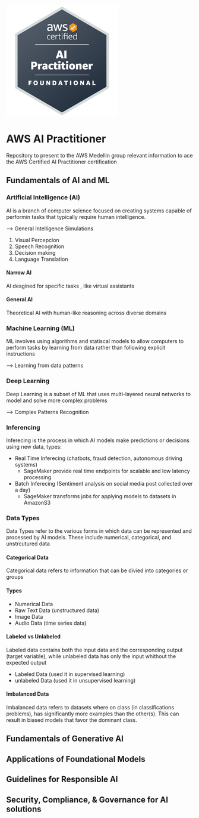 <img src="icons/AWS-AI.png" />

# AWS AI Practitioner
Repository to present to the AWS Medellin group relevant information to ace the AWS Certified AI Practitioner certification

## Fundamentals of AI and ML

### Artificial Intelligence (AI)

AI is a branch of computer science focused on creating systems capable of performin tasks that typically require human intelligence.

--> General Intelligence Simulations

1. Visual Percepcion
2. Speech Recognition
3. Decision making
4. Language Translation

#### Narrow AI

AI desgined for specific tasks , like virtual assistants 

#### General AI

Theoretical AI with human-like reasoning across diverse domains


### Machine Learning (ML)

ML involves using algorithms and statiscal models to allow computers to perform tasks by learning from data rather than following explicit instructions

--> Learning from data patterns

### Deep Learning

Deep Learning is a subset of ML that uses multi-layered neural networks to model and solve more complex problems

--> Complex Patterns Recognition

### Inferencing 

Inferecing is the process in which AI models make predictions or decisions using new data, types:

* Real Time Inferecing (chatbots, fraud detection, autonomous driving systems)
  * SageMaker provide real time endpoints for scalable and low latency processing
* Batch Inferecing (Sentiment analysis on social media post collected over a day)
  * SageMaker transforms jobs for applying models to datasets in AmazonS3

### Data Types

Data Types refer to the various forms in which data can be represented and processed by AI models. These include numerical, categorical, and unstrcutured data

#### Categorical Data

Categorical data refers to information that can be divied into categories or groups

#### Types

* Numerical Data
* Raw Text Data (unstructured data)
* Image Data
* Audio Data (time series data)

#### Labeled vs Unlabeled

Labeled data contains both the input data and the corresponding output (target variable), while unlabeled data has only the input whithout the expected output

* Labeled Data (used it in supervised learning)
* unlabeled Data (used it in unsupervised learning)

#### Imbalanced Data 

Imbalanced data refers to datasets where on class (in classifications problems), has significantly more examples than the other(s). This can result in biased models that favor the dominant class.


## Fundamentals of Generative AI

###

## Applications of Foundational Models

###

## Guidelines for Responsible AI

###

## Security, Compliance, & Governance for AI solutions

###

